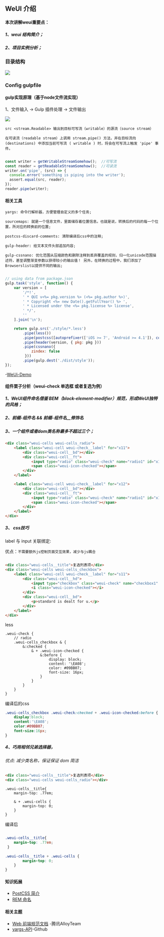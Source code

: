 ## WeUI 介绍

#### 本次讲解weui重要点：


##### 1、weui 结构简介；
 
##### 2、项目实例分析；
 
 

### 目录结构
![](./weui_demo/image/WechatIMG237.jpeg)


### Config gulpfile 	


#### gulp实现原理（基于node文件流实现）

1、文件输入 → Gulp 插件处理 → 文件输出

![](./weui_demo/image/pipe.jpeg)


`src <stream.Readable> 输出到目标可写流（writable）的源流（source stream）`

`在可读流（readable stream）上调用 stream.pipe() 方法，并在目标流向 (destinations) 中添加当前可写流 ( writable ) 时，将会在可写流上触发 'pipe' 事件。`

```js

const writer = getWritableStreamSomehow();  //可写流
const reader = getReadableStreamSomehow();  //可读流
writer.on('pipe', (src) => {
  console.error('something is piping into the writer');
  assert.equal(src, reader);
});
reader.pipe(writer);

```


#### 相关工具

`yargs: 命令行解析器，方便管理自定义的多个任务;`

`sourcemaps: 就是一个信息文件，里面储存着位置信息。也就是说，转换后的代码的每一个位置，所对应的转换前的位置;`

`postcss-discard-comments: 清除编译后css中的注释;`
 
`gulp-header: 给文本文件头部追加内容;`

`gulp-cssnano: 优化范围从压缩颜色和删除注释到丢弃覆盖的规则，归一化unicode范围描述符，甚至调整渐变参数以获得较小的输出值！ 另外，在转换的过程中，我们添加了Browserslist以提供不同的输出;`



```js

// using data from package.json 
gulp.task('style', function() {
    var version = [
        '/*!',
        ' * QUI v<%= pkg.version %> (<%= pkg.author %>)',
        ' * Copyright <%= new Date().getFullYear() %> ',
        ' * Licensed under the <%= pkg.license %> license',
        ' */',
        ''
    ].join('\n');

    return gulp.src('./style/*.less')
        .pipe(less())
        .pipe(postcss([autoprefixer(['iOS >= 7', 'Android >= 4.1']), comments()]))
        .pipe(header(version, { pkg: pkg }))
        .pipe(cssnano({
            zindex: false
         }))
        .pipe(gulp.dest('./dist/style'));
});
```

 -[WeUi-Demo](./weui_demo)


#### 组件栗子分析（weui-check 单选框 或者复选为例）

##### 1、WeUI组件命名借鉴 BEM（block-element-modifier）规范，形成WeUI独特的风格；

##### 2、前缀-组件名 && 前缀-组件名__修饰名

##### 3、一个组件或者dom类名称最多不超过三个；


```html
<div class="weui-cells weui-cells_radio">
    <label class="weui-cell weui-check__label" for="x11">
        <div class="weui-cell__bd"></div>
        <div class="weui-cell__ft">
            <input type="radio" class="weui-check" name="radio1" id="x11" checked="checked">
            <span class="weui-icon-checked"></span>
        </div>
    </label>

    <label class="weui-cell weui-check__label" for="x12">
        <div class="weui-cell__bd"></div>
        <div class="weui-cell__ft">
            <input type="radio" class="weui-check" name="radio1" id="x12">
            <span class="weui-icon-checked"></span>
        </div>
    </label>
</div>

```

##### 3、 css技巧

label 与 input 关联绑定:

优点：`不需要额外js控制页面交互效果，减少与js耦合`

```html

<div class="weui-cells__title">复选列表项</div>
<div class="weui-cells weui-cells_checkbox">
    <label class="weui-cell weui-check__label" for="s11">
        <div class="weui-cell__hd">
            <input type="checkbox" class="weui-check" name="checkbox1" id="s11" checked="checked"/>
            <i class="weui-icon-checked"></i>
        </div>
        <div class="weui-cell__bd">
            <p>standard is dealt for u.</p>
        </div>
    </label>
</div>

```

less

```less
.weui-check {
    // radio
    .weui-cells_checkbox & {
        &:checked {
            & + .weui-icon-checked {
                &:before {
                    display: block;
                    content: '\EA08';
                    color: #09BB07;
                    font-size: 16px;
                }
            }
        }
    }
}
```

编译后的css
```css
.weui-cells_checkbox .weui-check:checked + .weui-icon-checked:before {
    display:block;
    content:'\EA08';
    color:#09BB07;
    font-size:16px;
} 
```


##### 4、巧用相邻兄弟选择器， 
###### 优点: 减少类名称，保证保证 dom 简洁


```html
<div class="weui-cells__title">复选列表项</div>
<div class="weui-cells weui-cells_radio"></div>
```	

```	less
.weui-cells__title{
    margin-top: .77em;
    
    & + .weui-cells {
        margin-top: 0;
    }
}
```

编译后

```css

.weui-cells__title{
    margin-top: .77em;
 }
    
.weui-cells__title + .weui-cells {
        margin-top: 0;
    }
}
```


#### 知识拓展

- [PostCSS 简介](https://github.com/XiaoLiz/CSS-Learning/blob/master/css/PostCSS-Extended_README.md)
- [REM 命名](https://github.com/XiaoLiz/CSS-Learning/blob/master/css/CSS-Guideline_README.md#bem)



#### 相关主题

- [Web 前端规范文档](http://alloyteam.github.io/CodeGuide/) -腾讯AlloyTeam
- [yargs-API](https://github.com/yargs/yargs/blob/master/docs/api.md)-Github







